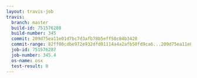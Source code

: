 ```yaml
---
layout: travis-job
travis:
  branch: master
  build-id: 751576280
  build-number: 345
  commit: 209d75ea11e01d7bc7d3afb78b5eff58c84b3428
  commit-range: 82ff00cdbe972e932dfd01114a4a2afb50fd9ca6...209d75ea11e01d7bc7d3afb78b5eff58c84b3428
  job-id: 751576287
  job-number: 345.4
  os-name: osx
  test-result: 0
---
```

